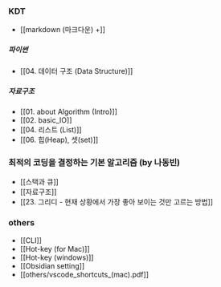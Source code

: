 	
### KDT
- [[markdown (마크다운) +]]

##### 파이썬
- [[04. 데이터 구조 (Data Structure)]]

##### 자료구조
- [[01. about Algorithm (Intro)]]
- [[02. basic_IO]]
- [[04. 리스트 (List)]]
- [[06. 힙(Heap), 셋(set)]]

### 최적의 코딩을 결정하는 기본 알고리즘 (by 나동빈)
- [[스택과 큐]]
- [[자료구조]]
- [[23. 그리디 - 현재 상황에서 가장 좋아 보이는 것만 고르는 방법]]

### others
- [[CLI]]
- [[Hot-key (for Mac)]]
- [[Hot-key (windows)]]
- [[Obsidian setting]]
- [[others/vscode_shortcuts_(mac).pdf]] 


